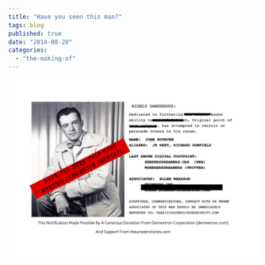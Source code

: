 ```yaml
---
title: "Have you seen this man?"
tags: blog
published: true
date: "2014-08-20"
categories: 
  - "the-making-of"
---
```


[![MILEUXSECURITY](/images/MILEUXSECURITY-1024x742.png)](http://www.bigbadcon.com/wp-content/uploads/2014/08/MILEUXSECURITY.png)
